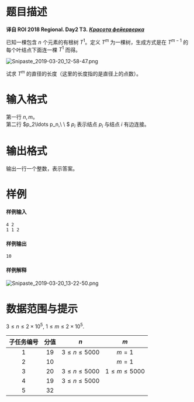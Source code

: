 
# 题目描述

**译自 ROI 2018 Regional. Day2 T3.** ***[Красота фейерверка](http://neerc.ifmo.ru/school/archive/2017-2018/ru-olymp-regional-2018-day2.pdf)***

已知一棵包含 $n$ 个元素的有根树 $T^1$。定义 $T^m$ 为一棵树，生成方式是在 $T^{m-1}$ 的每个叶结点下面连一棵 $T^1$ 而得。

![Snipaste_2019-03-20_12-58-47.png](/source/loj/3028/img/aHR0cHM6Ly9sb2otaW1nLnVweXVuLm1lbmNpLm1lbXNldDAuY24vMjAxOS8wMy8yMC81YzkxYzhiNWYwMGFkLnBuZw==.png)

试求 $T^m$ 的直径的长度（这里的长度指的是直径上的点数）。

# 输入格式

第一行 $n,m$。  
第二行 $p_2\ldots p_n,\ \ $ $p_i$ 表示结点 $p_i$ 与结点 $i$ 有边连接。

# 输出格式

输出一行一个整数，表示答案。

# 样例

#### 样例输入
```plain
4 2
1 1 2
```

#### 样例输出
```plain
10
```

#### 样例解释
![Snipaste_2019-03-20_13-22-50.png](/source/loj/3028/img/aHR0cHM6Ly9sb2otaW1nLnVweXVuLm1lbmNpLm1lbXNldDAuY24vMjAxOS8wMy8yMC81YzkxY2Y0N2Q5YjQ1LnBuZw==.png)

# 数据范围与提示

$3≤n≤2\times 10^5,$ $1≤m≤2\times 10^5.$

|子任务编号|分值|$n$|$m$|
|:-:|:-:|:-:|:-:|
|1|19|$3 ≤ n ≤ 5000$|$m = 1$|
|2|10| |$m=1$|
|3|20|$3 ≤ n ≤ 5000$|$1 ≤ m ≤ 5000$|
|4|19|$3 ≤ n≤ 5000$||
|5|32||&nbsp;|


